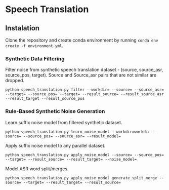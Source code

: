 # Speech Translation

## Instalation
Clone the repository and create conda environment by running `conda env create -f environment.yml`.

### Synthetic Data Filtering
Filter noise from synthetic speech translation dataset - (source, source_asr, source_pos, target). Source and Source_asr pairs that are not similar are dropped.

`python speech_translation.py filter --workdir= --source= --source_asr= --target= --source_pos= --target=
--result_source= --result_source_asr --result_target --result_source_pos`

### Rule-Based Synthetic Noise Generation
Learn suffix noise model from filtered synthetic dataset.

`python speech_translation.py learn_noise_model --workdir=workdir --source= --source_pos= --source_asr= --result_model=`

Apply suffix noise model to any parallel dataset.

`python speech_translation.py apply_noise_model --source= --source_pos= --target= --result_source= --result_target= --noise_model=`

Model ASR word split/merges.

`python speech_translation.py apply_noise_model generate_split_merge --source= --target= --result_target= --result_source=`
